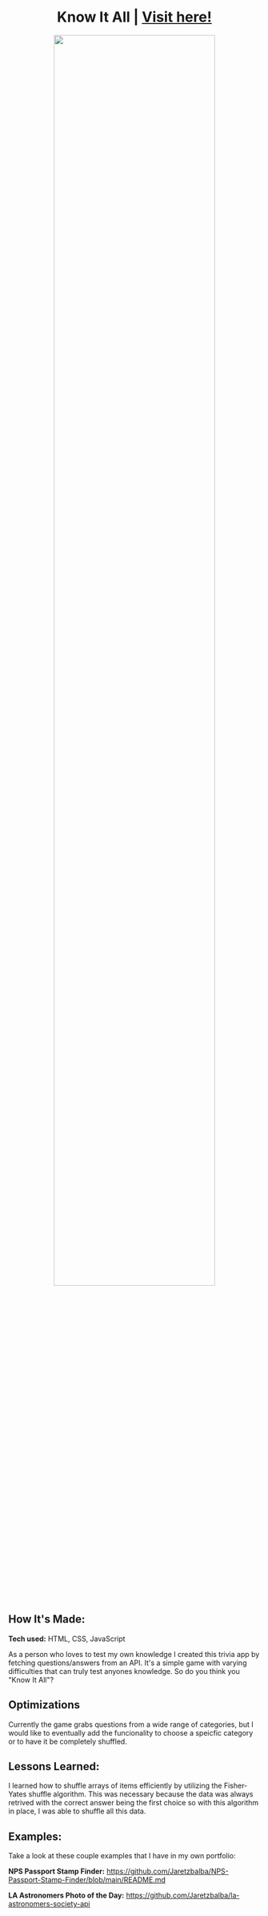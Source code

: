 <h1 align="center">Know It All | <a href="https://dailytriviaquestion.netlify.app/">Visit here!</a></h1>
<div align="center">
  <img src="https://user-images.githubusercontent.com/93153059/168650294-618692c2-770a-4cb9-9e32-fafcd68cd881.png" width="80%" />
</div>

## How It's Made:

**Tech used:** HTML, CSS, JavaScript

As a person who loves to test my own knowledge I created this trivia app by fetching questions/answers from an API. It's a simple game with varying difficulties that can truly test anyones knowledge. So do you think you "Know It All"?

## Optimizations

Currently the game grabs questions from a wide range of categories, but I would like to eventually add the funcionality to choose a speicfic category or to have it be completely shuffled.

## Lessons Learned:

I learned how to shuffle arrays of items efficiently by utilizing the Fisher-Yates shuffle algorithm. This was necessary because the data was always retrived with the correct answer being the first choice so with this algorithm in place, I was able to shuffle all this data.

## Examples:
Take a look at these couple examples that I have in my own portfolio:

**NPS Passport Stamp Finder:** https://github.com/Jaretzbalba/NPS-Passport-Stamp-Finder/blob/main/README.md

**LA Astronomers Photo of the Day:** https://github.com/Jaretzbalba/la-astronomers-society-api


